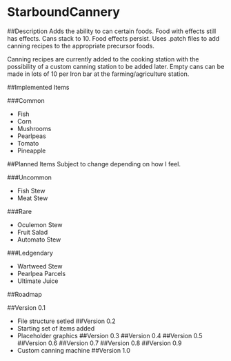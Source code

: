 # StarboundCannery
##Description
Adds the ability to can certain foods. Food with effects still has effects. Cans stack to 10. Food effects persist. Uses .patch files to add canning recipes to the appropriate precursor foods.

Canning recipes are currently added to the cooking station with the possibility of a custom canning station to be added later. Empty cans can be made in lots of 10 per Iron bar at the farming/agriculture station.

##Implemented Items

###Common
* Fish
* Corn
* Mushrooms
* Pearlpeas
* Tomato
* Pineapple

##Planned Items
Subject to change depending on how I feel.

###Uncommon
* Fish Stew
* Meat Stew

###Rare
* Oculemon Stew
* Fruit Salad
* Automato Stew

###Ledgendary
* Wartweed Stew
* Pearlpea Parcels
* Ultimate Juice

##Roadmap

##Version 0.1
* File structure setled
##Version 0.2
* Starting set of items added
* Placeholder graphics
##Version 0.3
##Version 0.4
##Version 0.5
##Version 0.6
##Version 0.7
##Version 0.8
##Version 0.9
* Custom canning machine
##Version 1.0
